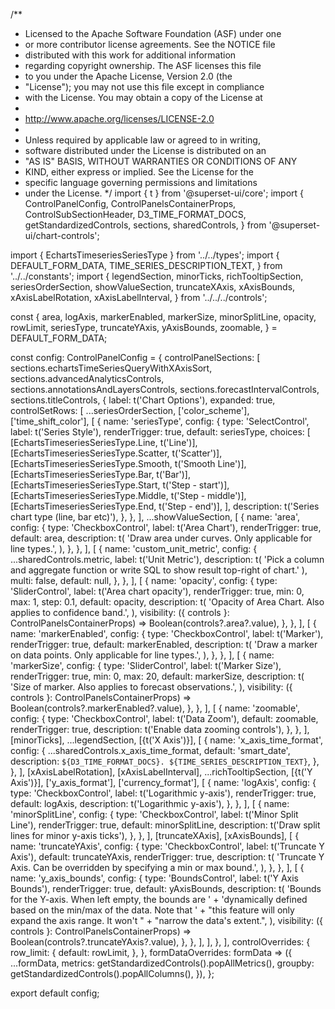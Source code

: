 /**
 * Licensed to the Apache Software Foundation (ASF) under one
 * or more contributor license agreements.  See the NOTICE file
 * distributed with this work for additional information
 * regarding copyright ownership.  The ASF licenses this file
 * to you under the Apache License, Version 2.0 (the
 * "License"); you may not use this file except in compliance
 * with the License.  You may obtain a copy of the License at
 *
 *   http://www.apache.org/licenses/LICENSE-2.0
 *
 * Unless required by applicable law or agreed to in writing,
 * software distributed under the License is distributed on an
 * "AS IS" BASIS, WITHOUT WARRANTIES OR CONDITIONS OF ANY
 * KIND, either express or implied.  See the License for the
 * specific language governing permissions and limitations
 * under the License.
 */
import { t } from '@superset-ui/core';
import {
  ControlPanelConfig,
  ControlPanelsContainerProps,
  ControlSubSectionHeader,
  D3_TIME_FORMAT_DOCS,
  getStandardizedControls,
  sections,
  sharedControls,
} from '@superset-ui/chart-controls';

import { EchartsTimeseriesSeriesType } from '../../types';
import {
  DEFAULT_FORM_DATA,
  TIME_SERIES_DESCRIPTION_TEXT,
} from '../../constants';
import {
  legendSection,
  minorTicks,
  richTooltipSection,
  seriesOrderSection,
  showValueSection,
  truncateXAxis,
  xAxisBounds,
  xAxisLabelRotation,
  xAxisLabelInterval,
} from '../../../controls';

const {
  area,
  logAxis,
  markerEnabled,
  markerSize,
  minorSplitLine,
  opacity,
  rowLimit,
  seriesType,
  truncateYAxis,
  yAxisBounds,
  zoomable,
} = DEFAULT_FORM_DATA;

const config: ControlPanelConfig = {
  controlPanelSections: [
    sections.echartsTimeSeriesQueryWithXAxisSort,
    sections.advancedAnalyticsControls,
    sections.annotationsAndLayersControls,
    sections.forecastIntervalControls,
    sections.titleControls,
    {
      label: t('Chart Options'),
      expanded: true,
      controlSetRows: [
        ...seriesOrderSection,
        ['color_scheme'],
        ['time_shift_color'],
        [
          {
            name: 'seriesType',
            config: {
              type: 'SelectControl',
              label: t('Series Style'),
              renderTrigger: true,
              default: seriesType,
              choices: [
                [EchartsTimeseriesSeriesType.Line, t('Line')],
                [EchartsTimeseriesSeriesType.Scatter, t('Scatter')],
                [EchartsTimeseriesSeriesType.Smooth, t('Smooth Line')],
                [EchartsTimeseriesSeriesType.Bar, t('Bar')],
                [EchartsTimeseriesSeriesType.Start, t('Step - start')],
                [EchartsTimeseriesSeriesType.Middle, t('Step - middle')],
                [EchartsTimeseriesSeriesType.End, t('Step - end')],
              ],
              description: t('Series chart type (line, bar etc)'),
            },
          },
        ],
        ...showValueSection,
        [
          {
            name: 'area',
            config: {
              type: 'CheckboxControl',
              label: t('Area Chart'),
              renderTrigger: true,
              default: area,
              description: t(
                'Draw area under curves. Only applicable for line types.',
              ),
            },
          },
        ],
        [
          {
            name: 'custom_unit_metric',
            config: {
              ...sharedControls.metric,
              label: t('Unit Metric'),
              description: t(
                'Pick a column and aggregate function or write SQL to show result top-right of chart.'
              ),
              multi: false,
              default: null,
            },
          },
        ],
        [
          {
            name: 'opacity',
            config: {
              type: 'SliderControl',
              label: t('Area chart opacity'),
              renderTrigger: true,
              min: 0,
              max: 1,
              step: 0.1,
              default: opacity,
              description: t(
                'Opacity of Area Chart. Also applies to confidence band.',
              ),
              visibility: ({ controls }: ControlPanelsContainerProps) =>
                Boolean(controls?.area?.value),
            },
          },
        ],
        [
          {
            name: 'markerEnabled',
            config: {
              type: 'CheckboxControl',
              label: t('Marker'),
              renderTrigger: true,
              default: markerEnabled,
              description: t(
                'Draw a marker on data points. Only applicable for line types.',
              ),
            },
          },
        ],
        [
          {
            name: 'markerSize',
            config: {
              type: 'SliderControl',
              label: t('Marker Size'),
              renderTrigger: true,
              min: 0,
              max: 20,
              default: markerSize,
              description: t(
                'Size of marker. Also applies to forecast observations.',
              ),
              visibility: ({ controls }: ControlPanelsContainerProps) =>
                Boolean(controls?.markerEnabled?.value),
            },
          },
        ],
        [
          {
            name: 'zoomable',
            config: {
              type: 'CheckboxControl',
              label: t('Data Zoom'),
              default: zoomable,
              renderTrigger: true,
              description: t('Enable data zooming controls'),
            },
          },
        ],
        [minorTicks],
        ...legendSection,
        [<ControlSubSectionHeader>{t('X Axis')}</ControlSubSectionHeader>],
        [
          {
            name: 'x_axis_time_format',
            config: {
              ...sharedControls.x_axis_time_format,
              default: 'smart_date',
              description: `${D3_TIME_FORMAT_DOCS}. ${TIME_SERIES_DESCRIPTION_TEXT}`,
            },
          },
        ],
        [xAxisLabelRotation],
        [xAxisLabelInterval],
        ...richTooltipSection,
        [<ControlSubSectionHeader>{t('Y Axis')}</ControlSubSectionHeader>],
        ['y_axis_format'],
        ['currency_format'],
        [
          {
            name: 'logAxis',
            config: {
              type: 'CheckboxControl',
              label: t('Logarithmic y-axis'),
              renderTrigger: true,
              default: logAxis,
              description: t('Logarithmic y-axis'),
            },
          },
        ],
        [
          {
            name: 'minorSplitLine',
            config: {
              type: 'CheckboxControl',
              label: t('Minor Split Line'),
              renderTrigger: true,
              default: minorSplitLine,
              description: t('Draw split lines for minor y-axis ticks'),
            },
          },
        ],
        [truncateXAxis],
        [xAxisBounds],
        [
          {
            name: 'truncateYAxis',
            config: {
              type: 'CheckboxControl',
              label: t('Truncate Y Axis'),
              default: truncateYAxis,
              renderTrigger: true,
              description: t(
                'Truncate Y Axis. Can be overridden by specifying a min or max bound.',
              ),
            },
          },
        ],
        [
          {
            name: 'y_axis_bounds',
            config: {
              type: 'BoundsControl',
              label: t('Y Axis Bounds'),
              renderTrigger: true,
              default: yAxisBounds,
              description: t(
                'Bounds for the Y-axis. When left empty, the bounds are ' +
                'dynamically defined based on the min/max of the data. Note that ' +
                "this feature will only expand the axis range. It won't " +
                "narrow the data's extent.",
              ),
              visibility: ({ controls }: ControlPanelsContainerProps) =>
                Boolean(controls?.truncateYAxis?.value),
            },
          },
        ],
      ],
    },
  ],
  controlOverrides: {
    row_limit: {
      default: rowLimit,
    },
  },
  formDataOverrides: formData => ({
    ...formData,
    metrics: getStandardizedControls().popAllMetrics(),
    groupby: getStandardizedControls().popAllColumns(),
  }),
};

export default config;
